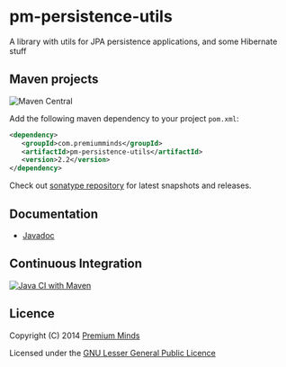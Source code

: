 pm-persistence-utils
====================

A library with utils for JPA persistence applications, and some Hibernate stuff

## Maven projects

![Maven Central](https://img.shields.io/maven-central/v/com.premiumminds/pm-persistence-utils)

Add the following maven dependency to your project `pom.xml`:

```xml
<dependency>
   <groupId>com.premiumminds</groupId>
   <artifactId>pm-persistence-utils</artifactId>
   <version>2.2</version>
</dependency>
```
Check out [sonatype repository](https://oss.sonatype.org/index.html#nexus-search;quick~pm-persistence-utils) for latest snapshots and releases.

## Documentation

- [Javadoc](http://premium-minds.github.io/pm-persistence-utils/apidocs/)

## Continuous Integration

[![Java CI with Maven](https://github.com/premium-minds/pm-persistence-utils/actions/workflows/maven.yml/badge.svg)](https://github.com/premium-minds/pm-persistence-utils/actions/workflows/maven.yml)

## Licence

Copyright (C) 2014 [Premium Minds](http://www.premium-minds.com/)

Licensed under the [GNU Lesser General Public Licence](http://www.gnu.org/licenses/lgpl.html)
